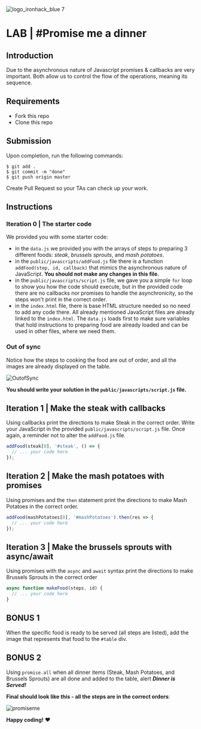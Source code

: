 ![logo_ironhack_blue 7](https://user-images.githubusercontent.com/23629340/40541063-a07a0a8a-601a-11e8-91b5-2f13e4e6b441.png)

# LAB | #Promise me a dinner

## Introduction

Due to the asynchronous nature of Javascript promises & callbacks are very important. Both allow us to control the flow of the operations, meaning its sequence.

## Requirements

- Fork this repo
- Clone this repo

## Submission

Upon completion, run the following commands:

```
$ git add .
$ git commit -m "done"
$ git push origin master
```

Create Pull Request so your TAs can check up your work.

## Instructions

### Iteration 0 | The starter code

We provided you with some starter code:

- in the `data.js` we provided you with the arrays of steps to preparing 3 different foods: _steak_, _brussels sprouts_, and _mash potatoes_.
- in the `public/javascripts/addFood.js` file there is a function `addFood(step, id, callback)` that mimics the asynchronous nature of JavaScript. **You should not make any changes in this file.**
- in the `public/javascripts/script.js` file, we gave you a simple `for` loop to show you how the code should execute, but in the provided code there are no callbacks nor promises to handle the asynchronicity, so the steps won't print in the correct order.
- in the `index.html` file, there is base HTML structure needed so no need to add any code there. All already mentioned JavaScript files are already linked to the `index.html`. The `data.js` loads first to make sure variables that hold instructions to preparing food are already loaded and can be used in other files, where we need them.

### Out of sync

Notice how the steps to cooking the food are out of order, and all the images are already displayed on the table.

<!-- ![](images/OutofSync.gif) -->

![OutofSync](https://user-images.githubusercontent.com/25275745/82280691-6f81b080-995d-11ea-9181-a3ec7fff7ff0.gif)

**You should write your solution in the `public/javascripts/script.js` file.**

## Iteration 1 | Make the steak with callbacks

Using callbacks print the directions to make Steak in the correct order. Write your JavaScript in the provided `public/javascripts/script.js` file. Once again, a reminder not to alter the `addFood.js` file.

```javascript
addFood(steak[0], '#steak', () => {
  // ... your code here
});
```

## Iteration 2 | Make the mash potatoes with promises

Using promises and the `then` statement print the directions to make Mash Potatoes in the correct order.

```javascript
addFood(mashPotatoes[0], '#mashPotatoes').then(res => {
  // ... your code here
});
```

## Iteration 3 | Make the brussels sprouts with async/await

Using promises with the `async` and `await` syntax print the directions to make Brussels Sprouts in the correct order

```javascript
async function makeFood(steps, id) {
  // ... your code here
}
```

## BONUS 1

When the specific food is ready to be served (all steps are listed), add the image that represents that food to the `#table` div.

## BONUS 2

Using `promise.all` when all dinner items (Steak, Mash Potatoes, and Brussels Sprouts) are all done and added to the table, alert **_Dinner is Served!_**

**Final should look like this - all the steps are in the correct orders**:

![promiseme](https://user-images.githubusercontent.com/25275745/82280586-2df10580-995d-11ea-982f-e9650cb9bfb2.gif)

<!-- ![](images/inSync.gif) -->

**Happy coding!** :heart:

